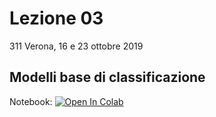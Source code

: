 # Lezione 03
311 Verona, 16 e 23 ottobre 2019
## Modelli base di classificazione
Notebook: [![Open In Colab](https://colab.research.google.com/assets/colab-badge.svg)](https://colab.research.google.com/github/fmardero/MLedulife/blob/master/lesson_03/occupancy_detection.ipynb)

